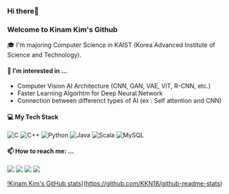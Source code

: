 ### Hi there👋
### Welcome to Kinam Kim's Github



<!--
**KKN18/KKN18** is a ✨ _special_ ✨ repository because its `README.md` (this file) appears on your GitHub profile.

Here are some ideas to get you started:

- 🔭 I’m currently working on 
- 🌱 I’m currently learning ...
- 👯 I’m looking to collaborate on ...
- 🤔 I’m looking for help with ...
- 💬 Ask me about ...
- 📫 How to reach me: ...
- 😄 Pronouns: ...
- ⚡ Fun fact: ...
-->
:mortar_board: I'm majoring Computer Science in KAIST (Korea Advanced Institute of Science and Technology).

#### 🌱 I’m interested in ...
- Computer Vision AI Architecture (CNN, GAN, VAE, ViT, R-CNN, etc.)
- Faster Learning Algorhtm for Deep Neural Network
- Connection between differenct types of AI (ex : Self attention and CNN)

#### :computer: My Tech Stack
![C](https://img.shields.io/badge/c-%2300599C.svg?style=for-the-badge&logo=c&logoColor=white)
![C++](https://img.shields.io/badge/c++-%2300599C.svg?style=for-the-badge&logo=c%2B%2B&logoColor=white)
![Python](https://img.shields.io/badge/python-3670A0?style=for-the-badge&logo=python&logoColor=ffdd54)
![Java](https://img.shields.io/badge/java-%23ED8B00.svg?style=for-the-badge&logo=java&logoColor=white)
![Scala](https://img.shields.io/badge/scala-%23DC322F.svg?style=for-the-badge&logo=scala&logoColor=white)
![MySQL](https://img.shields.io/badge/mysql-%2300f.svg?style=for-the-badge&logo=mysql&logoColor=white)
 
#### 📫 How to reach me: ...
<a href="https://velog.io/@roqkfwk7lnam"><img src="https://img.shields.io/badge/Tech%20Blog-11B48A?style=for-the-badge&logo=Vimeo&logoColor=white&link=https://velog.io/@roqkfwk7lnam"/></a>
<a href="mailto:kimkinam111868@gmail.com"><img src="https://img.shields.io/badge/Gmail-d14836?style=for-the-badge&logo=Gmail&logoColor=white&link=kimkinam111868@gmail.com"/></a>
<a href="https://www.instagram.com/_7lnam_b/"><img src="https://img.shields.io/badge/Instagram-E4405F?style=for-the-badge&logo=Instagram&logoColor=white&link=https://www.instagram.com/_7lnam_b/"/></a>
<a href="https://www.facebook.com/profile.php?id=100007740605202"><img src="https://img.shields.io/badge/Facebook-%231877F2.svg?style=for-the-badge&logo=Facebook&logoColor=white&link=https://www.facebook.com/profile.php?id=100007740605202"/></a>

[!Kinam Kim's GitHub stats](https://github-readme-stats.vercel.app/api?username=KKN18)](https://github.com/KKN18/github-readme-stats)
